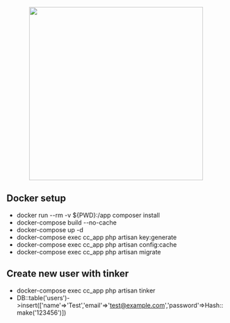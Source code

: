 <p align="center"><a href="https://laravel.com" target="_blank"><img src="https://raw.githubusercontent.com/laravel/art/master/logo-lockup/5%20SVG/2%20CMYK/1%20Full%20Color/laravel-logolockup-cmyk-red.svg" width="400"></a></p>

## Docker setup
- docker run --rm -v ${PWD}:/app composer install
- docker-compose build --no-cache
- docker-compose up -d
- docker-compose exec cc_app php artisan key:generate
- docker-compose exec cc_app php artisan config:cache
- docker-compose exec cc_app php artisan migrate

## Create new user with tinker
- docker-compose exec cc_app php artisan tinker
- DB::table('users')->insert(['name'=>'Test','email'=>'test@example.com','password'=>Hash::make('123456')])
